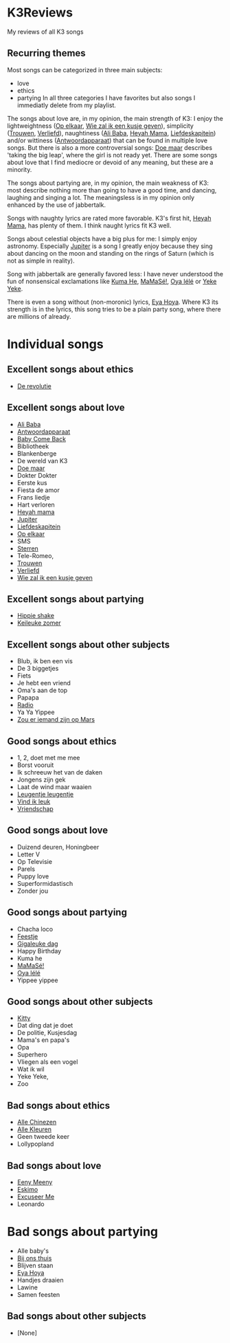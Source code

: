 # K3Reviews
My reviews of all K3 songs


## Recurring themes

Most songs can be categorized in three main subjects: 
 * love
 * ethics 
 * partying
In all three categories I have favorites but also songs I
immediatly delete from my playlist.

The songs about love are, in my opinion, the main strength of K3: I
enjoy the lightweightness ([Op elkaar](K3OpElkaar.md), [Wie zal ik een
kusje geven](K3WieZalIkEenKusjeGeven.md)), simplicity
([Trouwen](K3Trouwen.md), [Verliefd](K3Verliefd.md)), naughtiness
([Ali Baba](K3AliBaba.md), [Heyah Mama](K3HeyahMama.md),
[Liefdeskapitein](K3Liefdeskapitein.md)) and/or wittiness
([Antwoordapparaat](K3Antwoordapparaat.md)) that can be found in
multiple love songs. But there is also a more controversial songs: [Doe
maar](K3DoeMaar.md) describes 'taking the big leap', where the girl is
not ready yet. There are some songs about love that I find mediocre or
devoid of any meaning, but these are a minority.

The songs about partying are, in my opinion, the main weakness of K3:
most describe nothing more than going to have a good time, and dancing,
laughing and singing a lot. The meaningsless is in my opinion only
enhanced by the use of jabbertalk.

Songs with naughty lyrics are rated more favorable. K3's first hit,
[Heyah Mama](K3HeyahMama.md), has plenty of them. I think naught lyrics
fit K3 well.

Songs about celestial objects have a big plus for me: I simply enjoy
astronomy. Especially [Jupiter](K3Jupiter.md) is a song I greatly enjoy
because they sing about dancing on the moon and standing on the rings of
Saturn (which is not as simple in reality).

Song with jabbertalk are generally favored less: I have never understood
the fun of nonsensical exclamations like [Kuma He](K3HumaHe.md),
[MaMaSé!](K3MaMaSe.md), [Oya lélé](K3OyaLele.md) or [Yeke
Yeke](K3YekeYeke.md).

There is even a song without (non-moronic) lyrics, [Eya Hoya](K3EyaHoya.md).
Where K3 its strength is in the lyrics, this song tries to be a plain
party song, where there are millions of already. 

# Individual songs


## Excellent songs about ethics

* [De revolutie](K3DeRevolutie.md)


## Excellent songs about love

 * [Ali Baba](K3AliBaba.md)
 * [Antwoordapparaat](K3Antwoordapparaat.md)
 * [Baby Come Back](K3BabyComeBack.md)
 * Bibliotheek
 * Blankenberge
 * De wereld van K3
 * [Doe maar](K3DoeMaar.md)
 * Dokter Dokter
 * Eerste kus
 * Fiesta de amor
 * Frans liedje
 * Hart verloren
 * [Heyah mama](K3HeyahMama.md)
 * [Jupiter](K3Jupiter.md)
 * [Liefdeskapitein](K3Liefdeskapitein.md) 
 * [Op elkaar](K3OpElkaar.md)
 * SMS 
 * [Sterren](K3Sterren.md) 
 * Tele-Romeo, 
 * [Trouwen](K3Trouwen.md)
 * [Verliefd](K3Verliefd.md)
 * [Wie zal ik een kusje geven](K3WieZalIkEenKusjeGeven.md)

## Excellent songs about partying


 * [Hippie shake](K3Hippieshake.md)
 * [Keileuke zomer](K3KeileukeZomer.md)

## Excellent songs about other subjects
 * Blub, ik ben een vis
 * De 3 biggetjes
 * Fiets
 * Je hebt een vriend
 * Oma's aan de top
 * Papapa
 * [Radio](K3Radio.md)
 * Ya Ya Yippee
 * [Zou er iemand zijn op Mars](K3ZouErIemandZijnOpMars.md)

## Good songs about ethics

 * 1, 2, doet met me mee
 * Borst vooruit
 * Ik schreeuw het van de daken
 * Jongens zijn gek
 * Laat de wind maar waaien
 * [Leugentje leugentje](K3LeugentjeLeugentje.md)
 * [Vind ik leuk](K3VindIkLeuk.md)
 * [Vriendschap](K3Vriendschap.md)

## Good songs about love

 * Duizend deuren, Honingbeer
 * Letter V
 * Op Televisie
 * Parels
 * Puppy love
 * Superformidastisch
 * Zonder jou

## Good songs about partying

 * Chacha loco
 * [Feestje](K3Feestje.md)
 * [Gigaleuke dag](K3GigaleukeDag.md) 
 * Happy Birthday
 * Kuma he
 * [MaMaSé!](K3MaMaSe.md)
 * [Oya lélé](K3OyaLele.md)
 * Yippee yippee

## Good songs about other subjects

 * [Kitty](K3Kitty.md) 
 * Dat ding dat je doet
 * De politie, Kusjesdag
 * Mama's en papa's
 * Opa
 * Superhero
 * Vliegen als een vogel
 * Wat ik wil
 * Yeke Yeke,
 * Zoo

## Bad songs about ethics

 * [Alle Chinezen](K3AlleChinezen.md) 
 * [Alle Kleuren](K3AlleKleuren.md)
 * Geen tweede keer
 * Lollypopland

## Bad songs about love

 * [Eeny Meeny](K3EenyMeeny.md) 
 * [Eskimo](K3Eskimo.md)
 * [Excuseer Me](K3ExcuseerMe.md) 
 * Leonardo

# Bad songs about partying
 
 * Alle baby's 
 * [Bij ons thuis](K3BijOnsThuis.md)
 * Blijven staan
 * [Eya Hoya](K3EyaHoya.md)
 * Handjes draaien
 * Lawine
 * Samen feesten

## Bad songs about other subjects

 * [None]